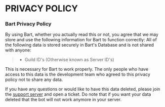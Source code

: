 # PRIVACY POLICY
### Bart Privacy Policy 

By using Bart, whether you actually read this or not, you agree that we may store and use the following information for Bart to function correctly: 
All of the following data is stored securely in Bart's Database and is not shared with anyone:

> - Guild ID's (Otherwise known as Server ID's)

This is necessary for Bart to work properly.
The only people who have access to this data is the development team who agreed to this privacy policy not to share any data.

If you have any questions or would like to have this data deleted, please join the [support server](https://github.com/jvhdiscord/bartinfo/blob/main/README.md#links) and open a ticket.
Do note that if you want your data deleted that the bot will not work anymore in your server.
